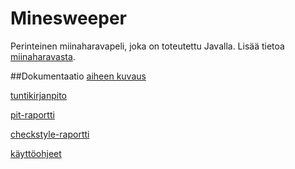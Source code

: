 # Minesweeper
Perinteinen miinaharavapeli, joka on toteutettu Javalla. Lisää tietoa [miinaharavasta](https://en.wikipedia.org/wiki/Minesweeper_(video_game)).

##Dokumentaatio
[aiheen kuvaus](dokumentaatio/aiheenKuvausJaRakenne.md)

[tuntikirjanpito](dokumentaatio/tuntikirjanpito.md)

[pit-raportti](https://htmlpreview.github.io/?https://github.com/MatiasLyyra/Minesweeper/blob/master/dokumentaatio/pit-raportti/index.html)

[checkstyle-raportti](https://htmlpreview.github.io/?https://github.com/MatiasLyyra/Minesweeper/blob/master/dokumentaatio/checkstyle-raportti/checkstyle.html)

[käyttöohjeet](dokumentaatio/käyttöohjeet.md)
